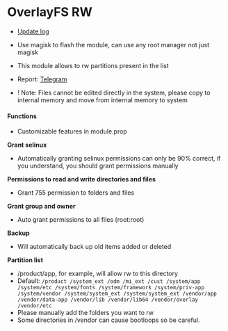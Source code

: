 # OverlayFS RW

+ [Update log](./module/log.md)

+ Use magisk to flash the module, can use any root manager not just magisk

+ This module allows to rw partitions present in the list

+ Report: [Telegram](https://t.me/toolmod)

+ ! Note: Files cannot be edited directly in the system, please copy to internal memory and move from internal memory to system 

#### Functions

+ Customizable features in module.prop

**Grant selinux**

+ Automatically granting selinux permissions can only be 90% correct, if you understand, you should grant permissions manually

**Permissions to read and write directories and files**

+ Grant 755 permission to folders and files

**Grant group and owner**

+ Auto grant permissions to all files (root:root)

**Backup**

+ Will automatically back up old items added or deleted

**Partition list**

+ /product/app, for example, will allow rw to this directory
+ Default: `/product /system_ext /odm /mi_ext /cust /system/app /system/etc /system/fonts /system/framework /system/priv-app /system/vendor /system/system_ext /system/system_ext /vendor/app /vendor/data-app /vendor/lib /vendor/lib64 /vendor/overlay /vendor/etc`
+ Please manually add the folders you want to rw
+ Some directories in /vendor can cause bootloops so be careful.



